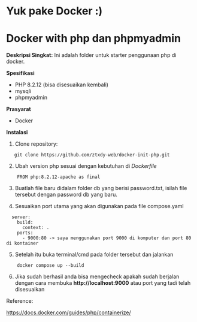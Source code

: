 # Yuk pake Docker :)

# Docker with php dan phpmyadmin

**Deskripsi Singkat:** Ini adalah folder untuk starter penggunaan php di docker.

**Spesifikasi**

- PHP 8.2.12 (bisa disesuaikan kembali)
- mysqli
- phpmyadmin

**Prasyarat**

- Docker

**Instalasi**

1. Clone repository:

```
   git clone https://github.com/ztxdy-web/docker-init-php.git
```

2. Ubah version php sesuai dengan kebutuhan di _Dockerfile_

```
    FROM php:8.2.12-apache as final
```

3. Buatlah file baru didalam folder db yang berisi password.txt, isilah file tersebut dengan password db yang baru.

4. Sesuaikan port utama yang akan digunakan pada file compose.yaml

```
  server:
    build:
      context: .
    ports:
      - 9000:80 -> saya menggunakan port 9000 di komputer dan port 80 di kontainer
```

5. Setelah itu buka terminal/cmd pada folder tersebut dan jalankan

```
    docker compose up --build
```

6. Jika sudah berhasil anda bisa mengecheck apakah sudah berjalan dengan cara membuka **http://localhost:9000** atau port yang tadi telah disesuaikan

Reference:

https://docs.docker.com/guides/php/containerize/
